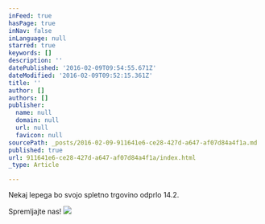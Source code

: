 ```yaml
---
inFeed: true
hasPage: true
inNav: false
inLanguage: null
starred: true
keywords: []
description: ''
datePublished: '2016-02-09T09:54:55.671Z'
dateModified: '2016-02-09T09:52:15.361Z'
title: ''
author: []
authors: []
publisher:
  name: null
  domain: null
  url: null
  favicon: null
sourcePath: _posts/2016-02-09-911641e6-ce28-427d-a647-af07d84a4f1a.md
published: true
url: 911641e6-ce28-427d-a647-af07d84a4f1a/index.html
_type: Article

---
```

Nekaj lepega bo svojo spletno trgovino odprlo 14.2\.

Spremljajte nas!
![](https://the-grid-user-content.s3-us-west-2.amazonaws.com/17948b97-73d0-4ec4-a28d-e7445da959cb.jpg)